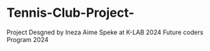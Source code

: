 # Tennis-Club-Project-
Project Desgned by Ineza Aime Speke at K-LAB 2024 Future coders Program 2024
